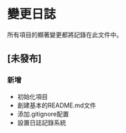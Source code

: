 # 變更日誌

所有項目的顯著變更都將記錄在此文件中。

## [未發布]

### 新增
- 初始化項目
- 創建基本的README.md文件
- 添加.gitignore配置
- 設置日誌記錄系統